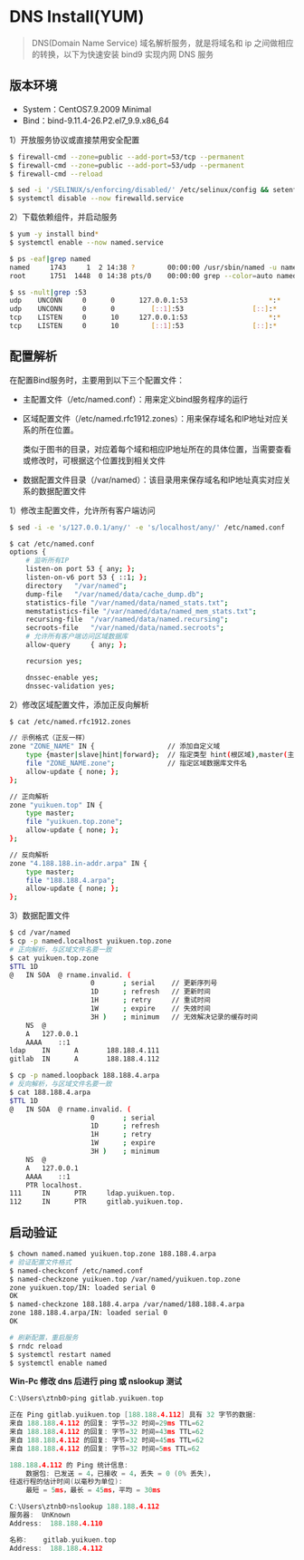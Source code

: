 # DNS Install(YUM)

> DNS(Domain Name Service) 域名解析服务，就是将域名和 ip 之间做相应的转换，以下为快速安装 bind9 实现内网 DNS 服务

## 版本环境

- System：CentOS7.9.2009 Minimal
- Bind：bind-9.11.4-26.P2.el7_9.9.x86_64

1）开放服务协议或直接禁用安全配置

```bash
$ firewall-cmd --zone=public --add-port=53/tcp --permanent
$ firewall-cmd --zone=public --add-port=53/udp --permanent
$ firewall-cmd --reload

$ sed -i '/SELINUX/s/enforcing/disabled/' /etc/selinux/config && setenforce 0 
$ systemctl disable --now firewalld.service
```

2）下载依赖组件，并启动服务

```bash
$ yum -y install bind*
$ systemctl enable --now named.service

$ ps -eaf|grep named
named     1743     1  2 14:38 ?        00:00:00 /usr/sbin/named -u named -c /etc/named.conf
root      1751  1448  0 14:38 pts/0    00:00:00 grep --color=auto named

$ ss -nult|grep :53
udp    UNCONN     0      0      127.0.0.1:53                    *:*                  
udp    UNCONN     0      0         [::1]:53                 [::]:*                  
tcp    LISTEN     0      10     127.0.0.1:53                    *:*                  
tcp    LISTEN     0      10        [::1]:53                 [::]:* 
```


## 配置解析

在配置Bind服务时，主要用到以下三个配置文件：

- 主配置文件（/etc/named.conf）：用来定义bind服务程序的运行
- 区域配置文件（/etc/named.rfc1912.zones）：用来保存域名和IP地址对应关系的所在位置。
  
  类似于图书的目录，对应着每个域和相应IP地址所在的具体位置，当需要查看或修改时，可根据这个位置找到相关文件

- 数据配置文件目录（/var/named）：该目录用来保存域名和IP地址真实对应关系的数据配置文件

1）修改主配置文件，允许所有客户端访问

```bash
$ sed -i -e 's/127.0.0.1/any/' -e 's/localhost/any/' /etc/named.conf

$ cat /etc/named.conf
options {
    # 监听所有IP
	listen-on port 53 { any; };
	listen-on-v6 port 53 { ::1; };
	directory 	"/var/named";
	dump-file 	"/var/named/data/cache_dump.db";
	statistics-file "/var/named/data/named_stats.txt";
	memstatistics-file "/var/named/data/named_mem_stats.txt";
	recursing-file  "/var/named/data/named.recursing";
	secroots-file   "/var/named/data/named.secroots";
    # 允许所有客户端访问区域数据库
	allow-query     { any; };

    recursion yes;

	dnssec-enable yes;
	dnssec-validation yes;
```

2）修改区域配置文件，添加正反向解析

```bash
$ cat /etc/named.rfc1912.zones

// 示例格式（正反一样）
zone "ZONE_NAME" IN {                  // 添加自定义域
    type {master|slave|hint|forward};  // 指定类型 hint(根区域),master(主区域),slave(辅助区域)
    file "ZONE_NAME.zone";             // 指定区域数据库文件名
    allow-update { none; };
};

// 正向解析
zone "yuikuen.top" IN {
    type master;
    file "yuikuen.top.zone";
	allow-update { none; };
};

// 反向解析
zone "4.188.188.in-addr.arpa" IN {
	type master;
	file "188.188.4.arpa";
	allow-update { none; };
};
```

3）数据配置文件

```bash
$ cd /var/named
$ cp -p named.localhost yuikuen.top.zone
# 正向解析，与区域文件名要一致
$ cat yuikuen.top.zone 
$TTL 1D
@	IN SOA	@ rname.invalid. (
					0	    ; serial    // 更新序列号
					1D	    ; refresh   // 更新时间
					1H	    ; retry     // 重试时间
					1W	    ; expire    // 失效时间
					3H )	; minimum   // 无效解决记录的缓存时间
	NS	@
	A	127.0.0.1
	AAAA	::1
ldap    IN      A       188.188.4.111
gitlab  IN   	A	    188.188.4.112
```

```bash
$ cp -p named.loopback 188.188.4.arpa
# 反向解析，与区域文件名要一致
$ cat 188.188.4.arpa
$TTL 1D
@	IN SOA	@ rname.invalid. (
					0       ; serial
					1D      ; refresh
					1H	    ; retry
					1W	    ; expire
					3H )	; minimum
	NS	@
	A	127.0.0.1
	AAAA	::1
	PTR	localhost.
111     IN      PTR     ldap.yuikuen.top.
112 	IN	    PTR	    gitlab.yuikuen.top.
```

## 启动验证

```bash
$ chown named.named yuikuen.top.zone 188.188.4.arpa
# 验证配置文件格式
$ named-checkconf /etc/named.conf
$ named-checkzone yuikuen.top /var/named/yuikuen.top.zone
zone yuikuen.top/IN: loaded serial 0
OK
$ named-checkzone 188.188.4.arpa /var/named/188.188.4.arpa
zone 188.188.4.arpa/IN: loaded serial 0
OK

# 刷新配置，重启服务
$ rndc reload
$ systemctl restart named
$ systemctl enable named
```

**Win-Pc 修改 dns 后进行 ping 或 nslookup 测试**

```c
C:\Users\ztnb0>ping gitlab.yuikuen.top

正在 Ping gitlab.yuikuen.top [188.188.4.112] 具有 32 字节的数据:
来自 188.188.4.112 的回复: 字节=32 时间=29ms TTL=62
来自 188.188.4.112 的回复: 字节=32 时间=43ms TTL=62
来自 188.188.4.112 的回复: 字节=32 时间=45ms TTL=62
来自 188.188.4.112 的回复: 字节=32 时间=5ms TTL=62

188.188.4.112 的 Ping 统计信息:
    数据包: 已发送 = 4，已接收 = 4，丢失 = 0 (0% 丢失)，
往返行程的估计时间(以毫秒为单位):
    最短 = 5ms，最长 = 45ms，平均 = 30ms

C:\Users\ztnb0>nslookup 188.188.4.112
服务器:  UnKnown
Address:  188.188.4.110

名称:    gitlab.yuikuen.top
Address:  188.188.4.112
```